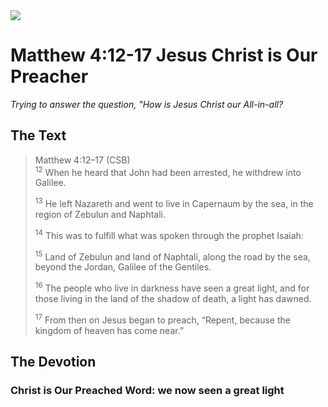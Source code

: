 <img class="intro-right" src="/images/art-matthew.jpg">

# Matthew 4:12-17 Jesus Christ is Our Preacher

*Trying to answer the question, "How is Jesus Christ our All-in-all?*

## The Text

>Matthew 4:12–17 (CSB)  
><sup>12</sup> When he heard that John had been arrested, he withdrew into Galilee. 
>
><sup>13</sup> He left Nazareth and went to live in Capernaum by the sea, in the region of Zebulun and Naphtali. 
>
><sup>14</sup> This was to fulfill what was spoken through the prophet Isaiah: 
>
><sup>15</sup> Land of Zebulun and land of Naphtali, along the road by the sea, beyond the Jordan, Galilee of the Gentiles. 
>
><sup>16</sup> The people who live in darkness have seen a great light, and for those living in the land of the shadow of death, a light has dawned. 
>
><sup>17</sup> From then on Jesus began to preach, “Repent, because the kingdom of heaven has come near.”

## The Devotion

### Christ is Our Preached Word: we now seen a great light